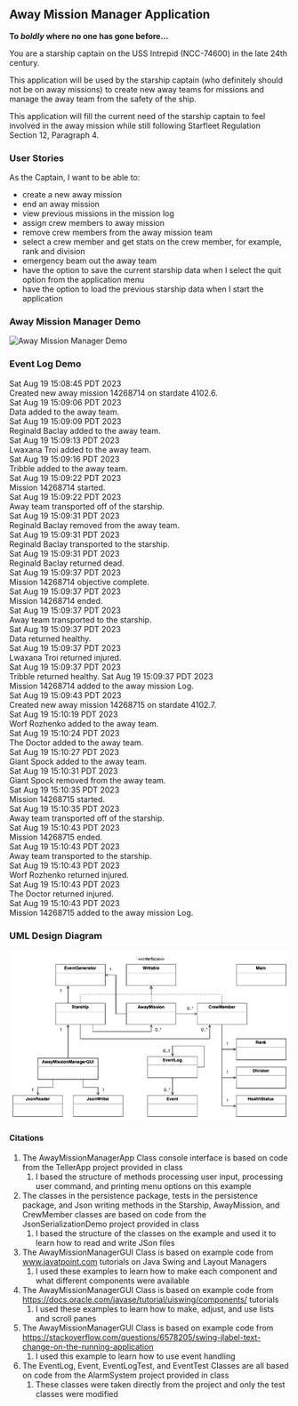 ## Away Mission Manager Application

**To *boldly* where no one has gone before...**

You are a starship captain on the USS Intrepid (NCC-74600) in the late 24th century.

This application will be used by the starship captain (who definitely should not be on away missions) to create new
away teams for missions and manage the away team from the safety of the ship.

This application will fill the current need of the starship captain to feel involved in the away mission while still
following Starfleet Regulation Section 12, Paragraph 4.

### User Stories

As the Captain, I want to be able to:
- create a new away mission
- end an away mission
- view previous missions in the mission log
- assign crew members to away mission
- remove crew members from the away mission team
- select a crew member and get stats on the crew member, for example, rank and division
- emergency beam out the away team 
- have the option to save the current starship data when I select the quit option from the application menu 
- have the option to load the previous starship data when I start the application

### Away Mission Manager Demo

![Away Mission Manager Demo](images/Away_Mission_Manager_Demo.gif)

### Event Log Demo

Sat Aug 19 15:08:45 PDT 2023  
Created new away mission 14268714 on stardate 4102.6.  
Sat Aug 19 15:09:06 PDT 2023  
Data added to the away team.  
Sat Aug 19 15:09:09 PDT 2023  
Reginald Baclay added to the away team.  
Sat Aug 19 15:09:13 PDT 2023  
Lwaxana Troi added to the away team.  
Sat Aug 19 15:09:16 PDT 2023  
Tribble added to the away team.  
Sat Aug 19 15:09:22 PDT 2023  
Mission 14268714 started.  
Sat Aug 19 15:09:22 PDT 2023  
Away team transported off of the starship.  
Sat Aug 19 15:09:31 PDT 2023  
Reginald Baclay removed from the away team.  
Sat Aug 19 15:09:31 PDT 2023  
Reginald Baclay transported to the starship.  
Sat Aug 19 15:09:31 PDT 2023  
Reginald Baclay returned dead.  
Sat Aug 19 15:09:37 PDT 2023  
Mission 14268714 objective complete.  
Sat Aug 19 15:09:37 PDT 2023  
Mission 14268714 ended.  
Sat Aug 19 15:09:37 PDT 2023  
Away team transported to the starship.  
Sat Aug 19 15:09:37 PDT 2023  
Data returned healthy.  
Sat Aug 19 15:09:37 PDT 2023  
Lwaxana Troi returned injured.  
Sat Aug 19 15:09:37 PDT 2023  
Tribble returned healthy. 
Sat Aug 19 15:09:37 PDT 2023  
Mission 14268714 added to the away mission Log.  
Sat Aug 19 15:09:43 PDT 2023  
Created new away mission 14268715 on stardate 4102.7.  
Sat Aug 19 15:10:19 PDT 2023  
Worf Rozhenko added to the away team.  
Sat Aug 19 15:10:24 PDT 2023  
The Doctor added to the away team.  
Sat Aug 19 15:10:27 PDT 2023  
Giant Spock added to the away team.  
Sat Aug 19 15:10:31 PDT 2023  
Giant Spock removed from the away team.  
Sat Aug 19 15:10:35 PDT 2023  
Mission 14268715 started.  
Sat Aug 19 15:10:35 PDT 2023  
Away team transported off of the starship.  
Sat Aug 19 15:10:43 PDT 2023  
Mission 14268715 ended.  
Sat Aug 19 15:10:43 PDT 2023  
Away team transported to the starship.  
Sat Aug 19 15:10:43 PDT 2023  
Worf Rozhenko returned injured.  
Sat Aug 19 15:10:43 PDT 2023  
The Doctor returned injured.  
Sat Aug 19 15:10:43 PDT 2023  
Mission 14268715 added to the away mission Log.  

### UML Design Diagram

![UML diagram](images/UML_Design_Diagram.png?raw=true)

#### Citations
1. The AwayMissionManagerApp Class console interface is based on code from the TellerApp project provided in class 
   1. I based the structure of methods processing user input, processing user command, and printing menu options on this 
       example
2. The classes in the persistence package, tests in the persistence package, and Json writing methods in the Starship, 
   AwayMission, and CrewMember classes are based on code from the JsonSerializationDemo project provided in class 
   1. I based the structure of the classes on the example and used it to learn how to read and write JSon files
3. The AwayMissionManagerGUI Class is based on example code from www.javatpoint.com tutorials on Java Swing and Layout 
Managers
   1. I used these examples to learn how to make each component and what different components were available
4. The AwayMissionManagerGUI Class is based on example code from https://docs.oracle.com/javase/tutorial/uiswing/components/
tutorials
   1. I used these examples to learn how to make, adjust, and use lists and scroll panes
5. The AwayMissionManagerGUI Class is based on example code from https://stackoverflow.com/questions/6578205/swing-jlabel-text-change-on-the-running-application
    1. I used this example to learn how to use event handling
6. The EventLog, Event, EventLogTest, and EventTest Classes are all based on code from the AlarmSystem project provided 
in class
   1. These classes were taken directly from the project and only the test classes were modified
